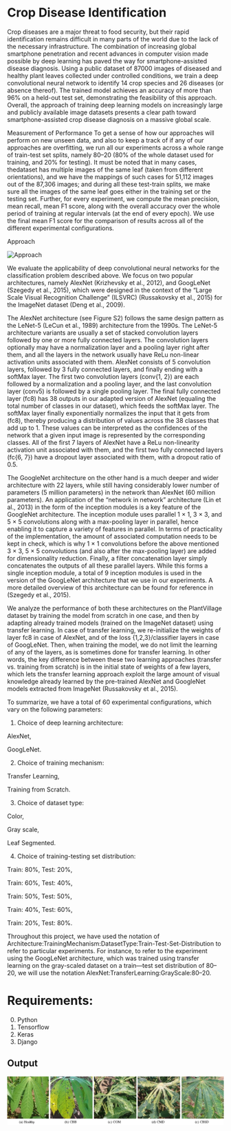 # Crop Disease Identification
  Crop diseases are a major threat to food security, but their rapid identification remains difficult in many parts of the world due to the lack of the necessary infrastructure. The combination of increasing global smartphone penetration and recent advances in computer vision made possible by deep learning has paved the way for smartphone-assisted disease diagnosis. Using a public dataset of 87000 images of diseased and healthy plant leaves collected under controlled conditions, we train a deep convolutional neural network to identify 14 crop species and 26 diseases (or absence thereof). The trained model achieves an accuracy of more than 96% on a held-out test set, demonstrating the feasibility of this approach. Overall, the approach of training deep learning models on increasingly large and publicly available image datasets presents a clear path toward smartphone-assisted crop disease diagnosis on a massive global scale.


Measurement of Performance
To get a sense of how our approaches will perform on new unseen data, and also to keep a track of if any of our approaches are overfitting, we run all our experiments across a whole range of train-test set splits, namely 80–20 (80% of the whole dataset used for training, and 20% for testing). It must be noted that in many cases, thedataset has multiple images of the same leaf (taken from different orientations), and we have the mappings of such cases for 51,112 images out of the 87,306 images; and during all these test-train splits, we make sure all the images of the same leaf goes either in the training set or the testing set. Further, for every experiment, we compute the mean precision, mean recall, mean F1 score, along with the overall accuracy over the whole period of training at regular intervals (at the end of every epoch). We use the final mean F1 score for the comparison of results across all of the different experimental configurations.

Approach

![Approach](https://ars.els-cdn.com/content/image/1-s2.0-S0168169916304665-fx1.jpg)


We evaluate the applicability of deep convolutional neural networks for the classification problem described above. We focus on two popular architectures, namely AlexNet (Krizhevsky et al., 2012), and GoogLeNet (Szegedy et al., 2015), which were designed in the context of the “Large Scale Visual Recognition Challenge” (ILSVRC) (Russakovsky et al., 2015) for the ImageNet dataset (Deng et al., 2009).

The AlexNet architecture (see Figure S2) follows the same design pattern as the LeNet-5 (LeCun et al., 1989) architecture from the 1990s. The LeNet-5 architecture variants are usually a set of stacked convolution layers followed by one or more fully connected layers. The convolution layers optionally may have a normalization layer and a pooling layer right after them, and all the layers in the network usually have ReLu non-linear activation units associated with them. AlexNet consists of 5 convolution layers, followed by 3 fully connected layers, and finally ending with a softMax layer. The first two convolution layers (conv{1, 2}) are each followed by a normalization and a pooling layer, and the last convolution layer (conv5) is followed by a single pooling layer. The final fully connected layer (fc8) has 38 outputs in our adapted version of AlexNet (equaling the total number of classes in our dataset), which feeds the softMax layer. The softMax layer finally exponentially normalizes the input that it gets from (fc8), thereby producing a distribution of values across the 38 classes that add up to 1. These values can be interpreted as the confidences of the network that a given input image is represented by the corresponding classes. All of the first 7 layers of AlexNet have a ReLu non-linearity activation unit associated with them, and the first two fully connected layers (fc{6, 7}) have a dropout layer associated with them, with a dropout ratio of 0.5.

The GoogleNet architecture on the other hand is a much deeper and wider architecture with 22 layers, while still having considerably lower number of parameters (5 million parameters) in the network than AlexNet (60 million parameters). An application of the “network in network” architecture (Lin et al., 2013) in the form of the inception modules is a key feature of the GoogleNet architecture. The inception module uses parallel 1 × 1, 3 × 3, and 5 × 5 convolutions along with a max-pooling layer in parallel, hence enabling it to capture a variety of features in parallel. In terms of practicality of the implementation, the amount of associated computation needs to be kept in check, which is why 1 × 1 convolutions before the above mentioned 3 × 3, 5 × 5 convolutions (and also after the max-pooling layer) are added for dimensionality reduction. Finally, a filter concatenation layer simply concatenates the outputs of all these parallel layers. While this forms a single inception module, a total of 9 inception modules is used in the version of the GoogLeNet architecture that we use in our experiments. A more detailed overview of this architecture can be found for reference in (Szegedy et al., 2015).

We analyze the performance of both these architectures on the PlantVillage dataset by training the model from scratch in one case, and then by adapting already trained models (trained on the ImageNet dataset) using transfer learning. In case of transfer learning, we re-initialize the weights of layer fc8 in case of AlexNet, and of the loss {1,2,3}/classifier layers in case of GoogLeNet. Then, when training the model, we do not limit the learning of any of the layers, as is sometimes done for transfer learning. In other words, the key difference between these two learning approaches (transfer vs. training from scratch) is in the initial state of weights of a few layers, which lets the transfer learning approach exploit the large amount of visual knowledge already learned by the pre-trained AlexNet and GoogleNet models extracted from ImageNet (Russakovsky et al., 2015).

To summarize, we have a total of 60 experimental configurations, which vary on the following parameters:

1. Choice of deep learning architecture:

AlexNet,

GoogLeNet.

2. Choice of training mechanism:

Transfer Learning,

Training from Scratch.

3. Choice of dataset type:

Color,

Gray scale,

Leaf Segmented.

4. Choice of training-testing set distribution:

Train: 80%, Test: 20%,

Train: 60%, Test: 40%,

Train: 50%, Test: 50%,

Train: 40%, Test: 60%,

Train: 20%, Test: 80%.

Throughout this project, we have used the notation of Architecture:TrainingMechanism:DatasetType:Train-Test-Set-Distribution to refer to particular experiments. For instance, to refer to the experiment using the GoogLeNet architecture, which was trained using transfer learning on the gray-scaled dataset on a train—test set distribution of 80–20, we will use the notation AlexNet:TransferLearning:GrayScale:80–20.

# Requirements:
  0. Python
  1. Tensorflow
  2. Keras
  3. Django
  
## Output
![Output](output.png)
